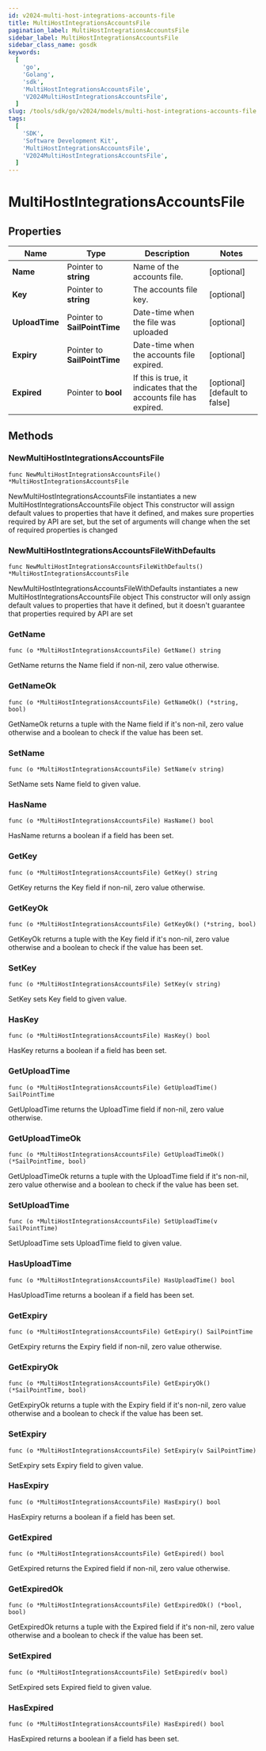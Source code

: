 ```yaml
---
id: v2024-multi-host-integrations-accounts-file
title: MultiHostIntegrationsAccountsFile
pagination_label: MultiHostIntegrationsAccountsFile
sidebar_label: MultiHostIntegrationsAccountsFile
sidebar_class_name: gosdk
keywords:
  [
    'go',
    'Golang',
    'sdk',
    'MultiHostIntegrationsAccountsFile',
    'V2024MultiHostIntegrationsAccountsFile',
  ]
slug: /tools/sdk/go/v2024/models/multi-host-integrations-accounts-file
tags:
  [
    'SDK',
    'Software Development Kit',
    'MultiHostIntegrationsAccountsFile',
    'V2024MultiHostIntegrationsAccountsFile',
  ]
---
```


# MultiHostIntegrationsAccountsFile

## Properties

| Name | Type | Description | Notes |
| --- | --- | --- | --- |
| **Name** | Pointer to **string** | Name of the accounts file. | [optional] |
| **Key** | Pointer to **string** | The accounts file key. | [optional] |
| **UploadTime** | Pointer to **SailPointTime** | Date-time when the file was uploaded | [optional] |
| **Expiry** | Pointer to **SailPointTime** | Date-time when the accounts file expired. | [optional] |
| **Expired** | Pointer to **bool** | If this is true, it indicates that the accounts file has expired. | [optional] [default to false] |

## Methods

### NewMultiHostIntegrationsAccountsFile

`func NewMultiHostIntegrationsAccountsFile() *MultiHostIntegrationsAccountsFile`

NewMultiHostIntegrationsAccountsFile instantiates a new MultiHostIntegrationsAccountsFile object This constructor will assign default values to properties that have it defined, and makes sure properties required by API are set, but the set of arguments will change when the set of required properties is changed

### NewMultiHostIntegrationsAccountsFileWithDefaults

`func NewMultiHostIntegrationsAccountsFileWithDefaults() *MultiHostIntegrationsAccountsFile`

NewMultiHostIntegrationsAccountsFileWithDefaults instantiates a new MultiHostIntegrationsAccountsFile object This constructor will only assign default values to properties that have it defined, but it doesn't guarantee that properties required by API are set

### GetName

`func (o *MultiHostIntegrationsAccountsFile) GetName() string`

GetName returns the Name field if non-nil, zero value otherwise.

### GetNameOk

`func (o *MultiHostIntegrationsAccountsFile) GetNameOk() (*string, bool)`

GetNameOk returns a tuple with the Name field if it's non-nil, zero value otherwise and a boolean to check if the value has been set.

### SetName

`func (o *MultiHostIntegrationsAccountsFile) SetName(v string)`

SetName sets Name field to given value.

### HasName

`func (o *MultiHostIntegrationsAccountsFile) HasName() bool`

HasName returns a boolean if a field has been set.

### GetKey

`func (o *MultiHostIntegrationsAccountsFile) GetKey() string`

GetKey returns the Key field if non-nil, zero value otherwise.

### GetKeyOk

`func (o *MultiHostIntegrationsAccountsFile) GetKeyOk() (*string, bool)`

GetKeyOk returns a tuple with the Key field if it's non-nil, zero value otherwise and a boolean to check if the value has been set.

### SetKey

`func (o *MultiHostIntegrationsAccountsFile) SetKey(v string)`

SetKey sets Key field to given value.

### HasKey

`func (o *MultiHostIntegrationsAccountsFile) HasKey() bool`

HasKey returns a boolean if a field has been set.

### GetUploadTime

`func (o *MultiHostIntegrationsAccountsFile) GetUploadTime() SailPointTime`

GetUploadTime returns the UploadTime field if non-nil, zero value otherwise.

### GetUploadTimeOk

`func (o *MultiHostIntegrationsAccountsFile) GetUploadTimeOk() (*SailPointTime, bool)`

GetUploadTimeOk returns a tuple with the UploadTime field if it's non-nil, zero value otherwise and a boolean to check if the value has been set.

### SetUploadTime

`func (o *MultiHostIntegrationsAccountsFile) SetUploadTime(v SailPointTime)`

SetUploadTime sets UploadTime field to given value.

### HasUploadTime

`func (o *MultiHostIntegrationsAccountsFile) HasUploadTime() bool`

HasUploadTime returns a boolean if a field has been set.

### GetExpiry

`func (o *MultiHostIntegrationsAccountsFile) GetExpiry() SailPointTime`

GetExpiry returns the Expiry field if non-nil, zero value otherwise.

### GetExpiryOk

`func (o *MultiHostIntegrationsAccountsFile) GetExpiryOk() (*SailPointTime, bool)`

GetExpiryOk returns a tuple with the Expiry field if it's non-nil, zero value otherwise and a boolean to check if the value has been set.

### SetExpiry

`func (o *MultiHostIntegrationsAccountsFile) SetExpiry(v SailPointTime)`

SetExpiry sets Expiry field to given value.

### HasExpiry

`func (o *MultiHostIntegrationsAccountsFile) HasExpiry() bool`

HasExpiry returns a boolean if a field has been set.

### GetExpired

`func (o *MultiHostIntegrationsAccountsFile) GetExpired() bool`

GetExpired returns the Expired field if non-nil, zero value otherwise.

### GetExpiredOk

`func (o *MultiHostIntegrationsAccountsFile) GetExpiredOk() (*bool, bool)`

GetExpiredOk returns a tuple with the Expired field if it's non-nil, zero value otherwise and a boolean to check if the value has been set.

### SetExpired

`func (o *MultiHostIntegrationsAccountsFile) SetExpired(v bool)`

SetExpired sets Expired field to given value.

### HasExpired

`func (o *MultiHostIntegrationsAccountsFile) HasExpired() bool`

HasExpired returns a boolean if a field has been set.
